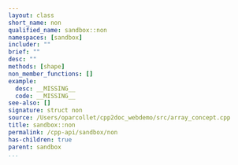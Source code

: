 ```yaml
---
layout: class
short_name: non
qualified_name: sandbox::non
namespaces: [sandbox]
includer: ""
brief: ""
desc: ""
methods: [shape]
non_member_functions: []
example:
  desc: __MISSING__
  code: __MISSING__
see-also: []
signature: struct non
source: /Users/oparcollet/cpp2doc_webdemo/src/array_concept.cpp
title: sandbox::non
permalink: /cpp-api/sandbox/non
has-children: true
parent: sandbox
...
```


